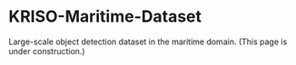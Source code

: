 # KRISO-Maritime-Dataset
Large-scale object detection dataset in the maritime domain.
(This page is under construction.)
